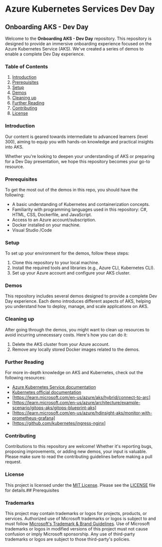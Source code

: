 # Azure Kubernetes Services Dev Day

## Onboarding AKS - Dev Day

Welcome to the **Onboarding AKS - Dev Day** repository. This repository is designed to provide an immersive onboarding experience focused on the Azure Kubernetes Service (AKS). We've created a series of demos to enable a complete Dev Day experience.

### Table of Contents

1. [Introduction](#introduction)
2. [Prerequisites](#prerequisites)
3. [Setup](#setup)
4. [Demos](#demos)
5. [Cleaning up](#cleaning-up)
6. [Further Reading](#further-reading)
7. [Contributing](#contributing)
8. [License](#license)

### Introduction

Our content is geared towards intermediate to advanced learners (level 300), aiming to equip you with hands-on knowledge and practical insights into AKS.

Whether you're looking to deepen your understanding of AKS or preparing for a Dev Day presentation, we hope this repository becomes your go-to resource.

### Prerequisites

To get the most out of the demos in this repo, you should have the following:

- A basic understanding of Kubernetes and containerization concepts.
- Familiarity with programming languages used in this repository: C#, HTML, CSS, Dockerfile, and JavaScript.
- Access to an Azure account/subscription.
- Docker installed on your machine.
- Visual Studio /Code

### Setup

To set up your environment for the demos, follow these steps:

1. Clone this repository to your local machine.
2. Install the required tools and libraries (e.g., Azure CLI, Kubernetes CLI).
3. Set up your Azure account and configure your AKS cluster.

### Demos

This repository includes several demos designed to provide a complete Dev Day experience. Each demo introduces different aspects of AKS, helping you understand how to deploy, manage, and scale applications on AKS.

### Cleaning up

After going through the demos, you might want to clean up resources to avoid incurring unnecessary costs. Here's how you can do it:

1. Delete the AKS cluster from your Azure account.
2. Remove any locally stored Docker images related to the demos.

### Further Reading

For more in-depth knowledge on AKS and Kubernetes, check out the following resources:

- [Azure Kubernetes Service documentation](https://docs.microsoft.com/en-us/azure/aks/)
- [Kubernetes official documentation](https://kubernetes.io/docs/home/)
- [https://learn.microsoft.com/en-us/azure/aks/hybrid/connect-to-arc]
- [https://learn.microsoft.com/en-us/azure/architecture/example-scenario/gitops-aks/gitops-blueprint-aks]
- [https://learn.microsoft.com/en-us/azure/hdinsight-aks/monitor-with-prometheus-grafana]
- [https://github.com/kubernetes/ingress-nginx]

### Contributing

Contributions to this repository are welcome! Whether it's reporting bugs, proposing improvements, or adding new demos, your input is valuable. Please make sure to read the contributing guidelines before making a pull request.

### License

This project is licensed under the [MIT License](LICENSE). Please see the [LICENSE](LICENSE) file for details.## Prerequisites

### Trademarks

This project may contain trademarks or logos for projects, products, or services. Authorized use of Microsoft 
trademarks or logos is subject to and must follow 
[Microsoft's Trademark & Brand Guidelines](https://www.microsoft.com/en-us/legal/intellectualproperty/trademarks/usage/general).
Use of Microsoft trademarks or logos in modified versions of this project must not cause confusion or imply Microsoft sponsorship.
Any use of third-party trademarks or logos are subject to those third-party's policies.
